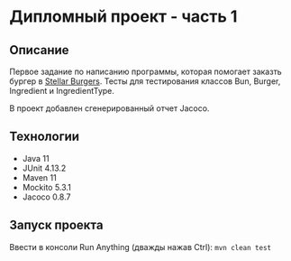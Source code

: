 # Дипломный проект - часть 1

## Описание
Первое задание по написанию программы, которая помогает заказть бургер в [Stellar Burgers](https://stellarburgers.nomoreparties.site/).
Тесты для тестирования классов Bun, Burger, Ingredient и IngredientType.

В проект добавлен сгенерированный отчет Jacoco.

## Технологии
* Java 11
* JUnit 4.13.2
* Maven 11
* Mockito 5.3.1
* Jacoco 0.8.7

## Запуск проекта

Ввести в консоли Run Anything (дважды нажав Ctrl): `mvn clean test`